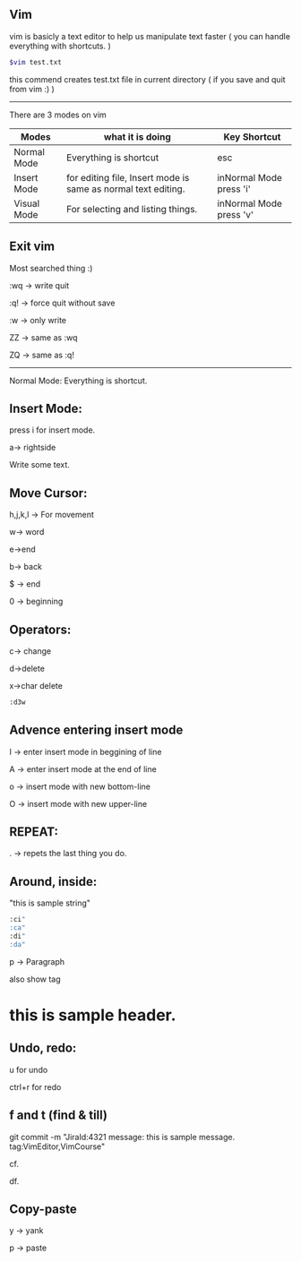 ## Vim

vim is basicly a text editor to help us manipulate text faster ( you can handle everything with shortcuts. )

``` bash
$vim test.txt
```

this commend creates test.txt file in current directory ( if you save and quit from vim :) )

--------

There are 3 modes on vim 

| Modes       | what it is doing                                             | Key Shortcut            |
| ----------- | ------------------------------------------------------------ | ----------------------- |
| Normal Mode | Everything is shortcut                                       | esc                     |
| Insert Mode | for editing file, Insert mode is same as normal text editing. | inNormal Mode press 'i' |
| Visual Mode | For selecting and listing things.                            | inNormal Mode press 'v' |

## Exit vim

Most searched thing :) 

:wq -> write quit

:q! -> force quit without save

:w -> only write

ZZ -> same as :wq

ZQ -> same as :q!

---------

Normal Mode: Everything is shortcut. 

## Insert Mode:

press i for insert mode.

a-> rightside

Write some text.

## Move Cursor:

h,j,k,l -> For movement

w-> word

e->end

b-> back

$ -> end

0 -> beginning

## Operators:

c-> change

d->delete

x->char delete

``` bash
:d3w
```

## Advence entering insert mode

I -> enter insert mode in beggining of line

A -> enter insert mode at the end of line

o -> insert mode with new bottom-line 

O -> insert mode with new upper-line

## REPEAT:

. -> repets the last thing you do.

## Around, inside:

"this is sample string" 

``` bash
:ci"
:ca"
:di"
:da"
```

p -> Paragraph

also show tag <h1>this is sample header.</h1>

## Undo, redo:

u for undo

ctrl+r for redo

## f and t (find & till)

git commit -m "JiraId:4321 message: this is sample message. tag:VimEditor,VimCourse"

cf. 

df.

## Copy-paste

y -> yank

p -> paste



